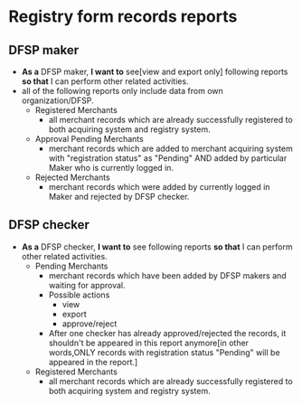# Registry form records reports
## DFSP maker
* **As a** DFSP maker, **I want to** see[view and export only] following reports **so that** I can perform other related activities.
* all of the following reports only include data from own organization/DFSP. 
    * Registered Merchants
        * all merchant records which are already successfully registered to both acquiring system and registry system. 
    * Approval Pending Merchants
        * merchant records which are added to merchant acquiring system with "registration status" as "Pending" AND added by particular Maker who is currently logged in. 
    * Rejected Merchants
        * merchant records which were added by currently logged in Maker and rejected by DFSP checker. 

## DFSP checker
* **As a** DFSP checker, **I want to** see following reports **so that** I can perform other related activities.
    * Pending Merchants 
        * merchant records which have been added by DFSP makers and waiting for approval. 
        * Possible actions 
            * view
            * export 
            * approve/reject
        * After one checker has already approved/rejected the records, it shouldn't be appeared in this report anymore[in other words,ONLY records with registration status "Pending" will be appeared in the report.]
    * Registered Merchants
        * all merchant records which are already successfully registered to both acquiring system and registry system. 